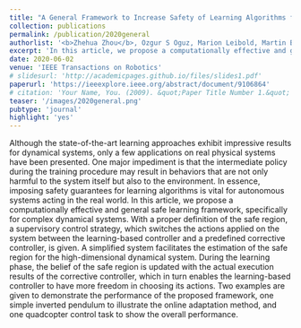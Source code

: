 ```yaml
---
title: "A General Framework to Increase Safety of Learning Algorithms for Dynamical Systems Based on Region of Attraction Estimation"
collection: publications
permalink: /publication/2020general
authorlist: '<b>Zhehua Zhou</b>, Ozgur S Oguz, Marion Leibold, Martin Buss'
excerpt: 'In this article, we propose a computationally effective and general safe learning framework, specifically for complex dynamical systems.'
date: 2020-06-02
venue: 'IEEE Transactions on Robotics'
# slidesurl: 'http://academicpages.github.io/files/slides1.pdf'
paperurl: 'https://ieeexplore.ieee.org/abstract/document/9106864'
# citation: 'Your Name, You. (2009). &quot;Paper Title Number 1.&quot; <i>Journal 1</i>. 1(1).'
teaser: '/images/2020general.png'
pubtype: 'journal'
highlight: 'yes'
---
```


Although the state-of-the-art learning approaches exhibit impressive results for dynamical systems, only a few applications on real physical systems have been presented. One major impediment is that the intermediate policy during the training procedure may result in behaviors that are not only harmful to the system itself but also to the environment. In essence, imposing safety guarantees for learning algorithms is vital for autonomous systems acting in the real world. In this article, we propose a computationally effective and general safe learning framework, specifically for complex dynamical systems. With a proper definition of the safe region, a supervisory control strategy, which switches the actions applied on the system between the learning-based controller and a predefined corrective controller, is given. A simplified system facilitates the estimation of the safe region for the high-dimensional dynamical system. During the learning phase, the belief of the safe region is updated with the actual execution results of the corrective controller, which in turn enables the learning-based controller to have more freedom in choosing its actions. Two examples are given to demonstrate the performance of the proposed framework, one simple inverted pendulum to illustrate the online adaptation method, and one quadcopter control task to show the overall performance.
